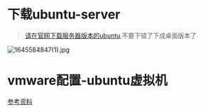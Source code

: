 # 下载ubuntu-server

>  [请在官网下载服务器版本的ubuntu](https://ubuntu.com/download/server),不要下错了下成桌面版本了

![1645584847(1).jpg](https://s2.loli.net/2022/02/23/eGfYAQJ6Ns4gTZ3.png)

# vmware配置-ubuntu虚拟机

[参考资料](https://zhuanlan.zhihu.com/p/141033713)